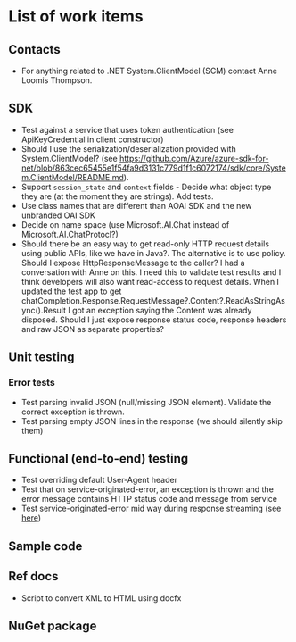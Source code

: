 # List of work items

## Contacts

- For anything related to .NET System.ClientModel (SCM) contact Anne Loomis Thompson.

## SDK

- Test against a service that uses token authentication (see ApiKeyCredential in client constructor)
- Should I use the serialization/deserialization provided with System.ClientModel?
  (see https://github.com/Azure/azure-sdk-for-net/blob/863cec65455e1f54fa9d3131c779d1f1c6072174/sdk/core/System.ClientModel/README.md).
- Support `session_state` and `context` fields - Decide what object type they are (at the moment they are strings). Add tests.
- Use class names that are different than AOAI SDK and the new unbranded OAI SDK
- Decide on name space (use Microsoft.AI.Chat instead of Microsoft.AI.ChatProtocl?)
- Should there be an easy way to get read-only HTTP request details using public APIs, like we have in Java?. The alternative is to use policy. Should I expose HttpResponseMessage to the caller? I had a conversation with Anne on this. I need this to validate test results and I think developers will also want read-access to request details. When I updated the test app to get chatCompletion.Response.RequestMessage?.Content?.ReadAsStringAsync().Result I got an exception saying the Content was already disposed. Should I just expose response status code, response headers and raw JSON as separate properties?

## Unit testing

### Error tests

- Test parsing invalid JSON (null/missing JSON element). Validate the correct exception is thrown.
- Test parsing empty JSON lines in the response (we should silently skip them)

## Functional (end-to-end) testing

- Test overriding default User-Agent header
- Test that on service-originated-error, an exception is thrown and the error message contains HTTP status code and message from service
- Test service-originated-error mid way during response streaming (see [here](https://github.com/Azure-Samples/ai-chat-app-protocol?tab=readme-ov-file#error-response-1))

## Sample code


## Ref docs

- Script to convert XML to HTML using docfx

## NuGet package
